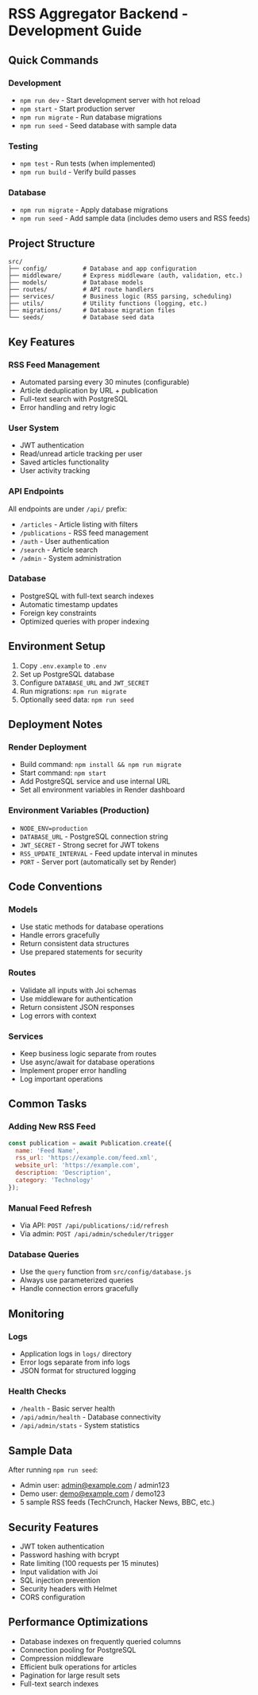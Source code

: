 # RSS Aggregator Backend - Development Guide

## Quick Commands

### Development
- `npm run dev` - Start development server with hot reload
- `npm start` - Start production server
- `npm run migrate` - Run database migrations
- `npm run seed` - Seed database with sample data

### Testing
- `npm test` - Run tests (when implemented)
- `npm run build` - Verify build passes

### Database
- `npm run migrate` - Apply database migrations
- `npm run seed` - Add sample data (includes demo users and RSS feeds)

## Project Structure

```
src/
├── config/          # Database and app configuration
├── middleware/      # Express middleware (auth, validation, etc.)
├── models/          # Database models
├── routes/          # API route handlers
├── services/        # Business logic (RSS parsing, scheduling)
├── utils/           # Utility functions (logging, etc.)
├── migrations/      # Database migration files
└── seeds/           # Database seed data
```

## Key Features

### RSS Feed Management
- Automated parsing every 30 minutes (configurable)
- Article deduplication by URL + publication
- Full-text search with PostgreSQL
- Error handling and retry logic

### User System
- JWT authentication
- Read/unread article tracking per user
- Saved articles functionality
- User activity tracking

### API Endpoints
All endpoints are under `/api/` prefix:
- `/articles` - Article listing with filters
- `/publications` - RSS feed management
- `/auth` - User authentication
- `/search` - Article search
- `/admin` - System administration

### Database
- PostgreSQL with full-text search indexes
- Automatic timestamp updates
- Foreign key constraints
- Optimized queries with proper indexing

## Environment Setup

1. Copy `.env.example` to `.env`
2. Set up PostgreSQL database
3. Configure `DATABASE_URL` and `JWT_SECRET`
4. Run migrations: `npm run migrate`
5. Optionally seed data: `npm run seed`

## Deployment Notes

### Render Deployment
- Build command: `npm install && npm run migrate`
- Start command: `npm start`
- Add PostgreSQL service and use internal URL
- Set all environment variables in Render dashboard

### Environment Variables (Production)
- `NODE_ENV=production`
- `DATABASE_URL` - PostgreSQL connection string
- `JWT_SECRET` - Strong secret for JWT tokens
- `RSS_UPDATE_INTERVAL` - Feed update interval in minutes
- `PORT` - Server port (automatically set by Render)

## Code Conventions

### Models
- Use static methods for database operations
- Handle errors gracefully
- Return consistent data structures
- Use prepared statements for security

### Routes
- Validate all inputs with Joi schemas
- Use middleware for authentication
- Return consistent JSON responses
- Log errors with context

### Services
- Keep business logic separate from routes
- Use async/await for database operations
- Implement proper error handling
- Log important operations

## Common Tasks

### Adding New RSS Feed
```javascript
const publication = await Publication.create({
  name: 'Feed Name',
  rss_url: 'https://example.com/feed.xml',
  website_url: 'https://example.com',
  description: 'Description',
  category: 'Technology'
});
```

### Manual Feed Refresh
- Via API: `POST /api/publications/:id/refresh`
- Via admin: `POST /api/admin/scheduler/trigger`

### Database Queries
- Use the `query` function from `src/config/database.js`
- Always use parameterized queries
- Handle connection errors gracefully

## Monitoring

### Logs
- Application logs in `logs/` directory
- Error logs separate from info logs
- JSON format for structured logging

### Health Checks
- `/health` - Basic server health
- `/api/admin/health` - Database connectivity
- `/api/admin/stats` - System statistics

## Sample Data

After running `npm run seed`:
- Admin user: admin@example.com / admin123
- Demo user: demo@example.com / demo123
- 5 sample RSS feeds (TechCrunch, Hacker News, BBC, etc.)

## Security Features

- JWT token authentication
- Password hashing with bcrypt
- Rate limiting (100 requests per 15 minutes)
- Input validation with Joi
- SQL injection prevention
- Security headers with Helmet
- CORS configuration

## Performance Optimizations

- Database indexes on frequently queried columns
- Connection pooling for PostgreSQL
- Compression middleware
- Efficient bulk operations for articles
- Pagination for large result sets
- Full-text search indexes
